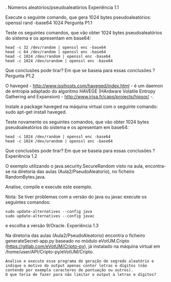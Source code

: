 . Números aleatórios/pseudoaleatórios
Experiência 1.1

Execute o seguinte comando, que gera 1024 bytes pseudoaleatórios: openssl rand -base64 1024
Pergunta P1.1

Teste os seguintes comandos, que vão obter 1024 bytes pseudoaleatórios do sistema e os apresentam em base64:

    head -c 32 /dev/random | openssl enc -base64
    head -c 64 /dev/random | openssl enc -base64
    head -c 1024 /dev/random | openssl enc -base64
    head -c 1024 /dev/urandom | openssl enc -base64

Que conclusões pode tirar? Em que se baseia para essas conclusões ?
Pergunta P1.2

O haveged - http://www.issihosts.com/haveged/index.html - é um daemon de entropia adaptado do algoritmo HAVEGE (HArdware Volatile Entropy Gathering and Expansion) - http://www.irisa.fr/caps/projects/hipsor/ -.

Instale a package haveged na máquina virtual com o seguinte comando: sudo apt-get install haveged.

Teste novamente os seguintes comandos, que vão obter 1024 bytes pseudoaleatórios do sistema e os apresentam em base64:

    head -c 1024 /dev/random | openssl enc -base64
    head -c 1024 /dev/urandom | openssl enc -base64

Que conclusões pode tirar? Em que se baseia para essas conclusões ?
Experiência 1.2

O exemplo utilizando o java.security.SecureRandom visto na aula, encontra-se na diretoria das aulas (Aula2/PseudoAleatorio), no ficheiro RandomBytes.java.

Analise, compile e execute este exemplo.

Nota: Se tiver problemas com a versão do java ou javac execute os seguintes comandos:

    sudo update-alternatives --config java
    sudo update-alternatives --config javac

e escolha a versão 9/Oracle.
Experiência 1.3

Na diretoria das aulas (Aula2/PseudoAleatorio) encontra o ficheiro generateSecret-app.py baseado no módulo eVotUM.Cripto (https://gitlab.com/eVotUM/Cripto-py), já instalado na máquina virtual em /home/user/API/Cripto-py/eVotUM/Cripto.

    Analise e execute esse programa de geração de segredo aleatório e indique o motivo do output apenas conter letras e dígitos (não contendo por exemplo caracteres de pontuação ou outros).
    O que teria de fazer para não limitar o output a letras e dígitos?
